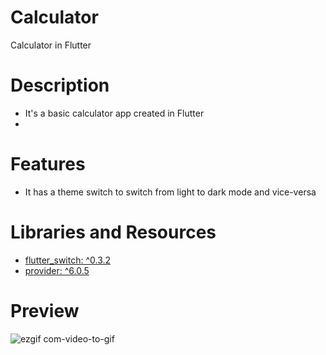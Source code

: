 # Calculator

Calculator in Flutter

# Description
- It's a basic calculator app created in Flutter
- 
# Features
- It has a theme switch to switch from light to dark mode and vice-versa

# Libraries and Resources
- [flutter_switch: ^0.3.2](https://pub.dev/packages/flutter_switch)
- [provider: ^6.0.5](https://pub.dev/packages/provider)

# Preview
![ezgif com-video-to-gif](https://github.com/BloodHound31/Flutter/assets/81957270/3afe74df-eb01-43fd-b1d1-d3500e0e9d69)
